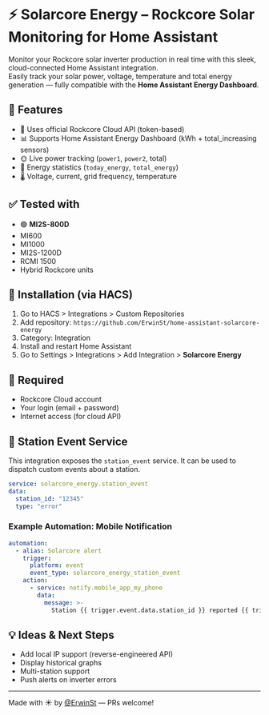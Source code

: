 # ⚡ Solarcore Energy – Rockcore Solar Monitoring for Home Assistant

Monitor your Rockcore solar inverter production in real time with this sleek, cloud-connected Home Assistant integration.  
Easily track your solar power, voltage, temperature and total energy generation — fully compatible with the **Home Assistant Energy Dashboard**.


## 🔧 Features

- 🧠 Uses official Rockcore Cloud API (token-based)
- 📊 Supports Home Assistant Energy Dashboard (kWh + total_increasing sensors)
- 🌞 Live power tracking (`power1`, `power2`, total)
- 🔋 Energy statistics (`today_energy`, `total_energy`)
- 🌡️ Voltage, current, grid frequency, temperature

## ✅ Tested with

- 🟢 **MI2S-800D** 
- MI600
- MI1000
- MI2S-1200D
- RCMI 1500
- Hybrid Rockcore units

## 🚀 Installation (via HACS)

1. Go to HACS > Integrations > Custom Repositories
2. Add repository: `https://github.com/ErwinSt/home-assistant-solarcore-energy`
3. Category: Integration
4. Install and restart Home Assistant
5. Go to Settings > Integrations > Add Integration > **Solarcore Energy**

## 🔐 Required

- Rockcore Cloud account
- Your login (email + password)
- Internet access (for cloud API)

## 📣 Station Event Service

This integration exposes the `station_event` service. It can be used to
dispatch custom events about a station.

```yaml
service: solarcore_energy.station_event
data:
  station_id: "12345"
  type: "error"
```

### Example Automation: Mobile Notification

```yaml
automation:
  - alias: Solarcore alert
    trigger:
      platform: event
      event_type: solarcore_energy_station_event
    action:
      - service: notify.mobile_app_my_phone
        data:
          message: >-
            Station {{ trigger.event.data.station_id }} reported {{ trigger.event.data.type }}
```

## 💡 Ideas & Next Steps

- Add local IP support (reverse-engineered API)
- Display historical graphs
- Multi-station support
- Push alerts on inverter errors

---

Made with ☀️ by [@ErwinSt](https://github.com/ErwinSt) — PRs welcome!
